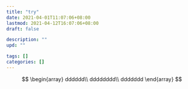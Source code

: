 ```yaml
---
title: "try"
date: 2021-04-01T11:07:06+08:00
lastmod: 2021-04-12T16:07:06+08:00
draft: false

description: ""
upd: ""

tags: []
categories: []
---
```


$$
\begin{array}
dddddd\\
dddddddd\\
ddddddd
\end{array}
$$

